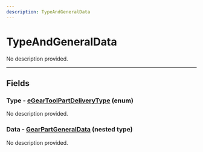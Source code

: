 ```yaml
---
description: TypeAndGeneralData
---
```


# TypeAndGeneralData

No description provided.

***

## Fields

### Type - [eGearToolPartDeliveryType](../enum-types.md#eGearToolPartDeliveryType) (enum)

No description provided.

### Data - [GearPartGeneralData](./GearPartGeneralData.md) (nested type)

No description provided.
